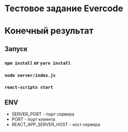# Тестовое задание Evercode
# Конечный результат
## Запуск
###  `npm install` or `yarn install`
###  `node server/index.js`
###  `react-scripts start`
## ENV 
- SERVER_PORT - порт сервера
- PORT - порт клиента
- REACT_APP_SERVER_HOST - хост сервера
